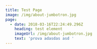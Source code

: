```yaml
---
title: Test Page
image: /img/about-jumbotron.jpg
page:
  - date: 2018-03-16T22:24:49.296Z
    heading: test element
    imageUrl: /img/about-jumbotron.jpg
    text: 'prova adasdas asd '
---
```



